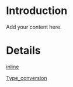 # Introduction #

Add your content here.


# Details #

[inline](inline.md)

[Type\_conversion](Type_conversion.md)